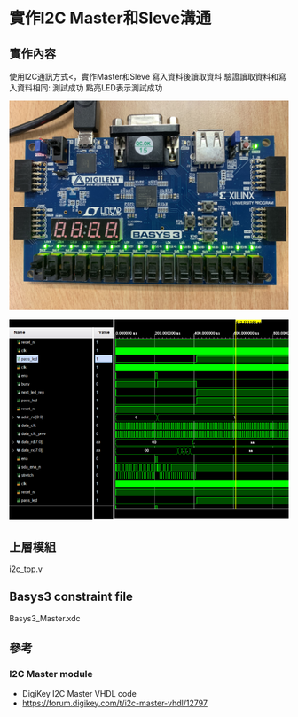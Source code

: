 # 實作I2C Master和Sleve溝通

## 實作內容
使用I2C通訊方式<，實作Master和Sleve
寫入資料後讀取資料
驗證讀取資料和寫入資料相同: 測試成功 
點亮LED表示測試成功

![alt text](第四題.jpg)

![alt text](post_imp_sim.png)

## 上層模組
i2c_top.v

## Basys3 constraint file
Basys3_Master.xdc


## 參考
### I2C Master module
- DigiKey I2C Master VHDL code
- https://forum.digikey.com/t/i2c-master-vhdl/12797
 
